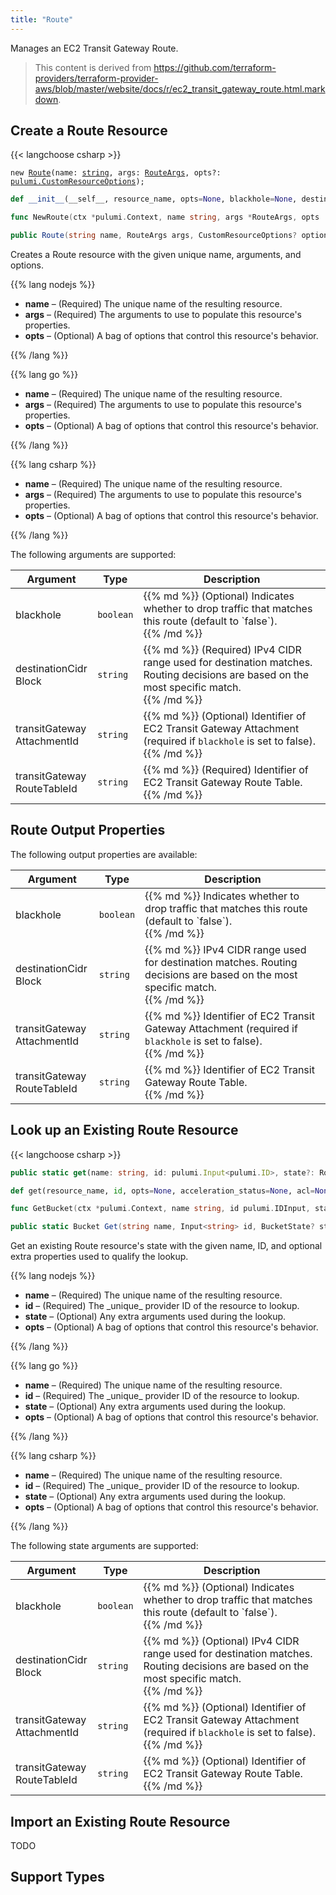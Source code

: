```yaml
---
title: "Route"
---
```


<!-- WARNING: this file was generated by the Pulumi Terraform Bridge (tfgen) Tool. -->
<!-- Do not edit by hand unless you're certain you know what you are doing! -->

<style>
  table td p { margin-top: 0; margin-bottom: 0; }
</style>

Manages an EC2 Transit Gateway Route.

> This content is derived from https://github.com/terraform-providers/terraform-provider-aws/blob/master/website/docs/r/ec2_transit_gateway_route.html.markdown.


## Create a Route Resource

{{< langchoose csharp >}}

<div class="highlight"><pre class="chroma"><code class="language-typescript" data-lang="typescript"><span class="k">new</span> <span class="nx"><a href=/docs/reference/pkg/nodejs/pulumi/aws/s3/#Route>Route</a></span><span class="p">(</span><span class="nx">name</span>: <span class="kt"><a href=https://developer.mozilla.org/en-US/docs/Web/JavaScript/Reference/Global_Objects/String>string</a></span><span class="p">,</span> <span class="nx">args</span>: <span class="kt"><a href=/docs/reference/pkg/nodejs/pulumi/aws/s3/#RouteArgs>RouteArgs</a></span><span class="p">,</span> <span class="nx">opts?</span>: <span class="kt"><a href=/docs/reference/pkg/nodejs/pulumi/pulumi/#CustomResourceOptions>pulumi.CustomResourceOptions</a></span><span class="p">);</span></code></pre></div>

```python
def __init__(__self__, resource_name, opts=None, blackhole=None, destination_cidr_block=None, transit_gateway_attachment_id=None, transit_gateway_route_table_id=None, __props__=None)
```

```go
func NewRoute(ctx *pulumi.Context, name string, args *RouteArgs, opts ...pulumi.ResourceOption) (*Route, error)

```

```csharp
public Route(string name, RouteArgs args, CustomResourceOptions? options = null)

```

Creates a Route resource with the given unique name, arguments, and options.

{{% lang nodejs %}}
<ul class="pl-10">
    <li><strong>name</strong> &ndash; (Required) The unique name of the resulting resource.</li>
    <li><strong>args</strong> &ndash; (Required) The arguments to use to populate this resource's properties.</li>
    <li><strong>opts</strong> &ndash; (Optional) A bag of options that control this resource's behavior.</li>
</ul>
{{% /lang %}}

{{% lang go %}}
<ul class="pl-10">
    <li><strong>name</strong> &ndash; (Required) The unique name of the resulting resource.</li>
    <li><strong>args</strong> &ndash; (Required) The arguments to use to populate this resource's properties.</li>
    <li><strong>opts</strong> &ndash; (Optional) A bag of options that control this resource's behavior.</li>
</ul>
{{% /lang %}}

{{% lang csharp %}}
<ul class="pl-10">
    <li><strong>name</strong> &ndash; (Required) The unique name of the resulting resource.</li>
    <li><strong>args</strong> &ndash; (Required) The arguments to use to populate this resource's properties.</li>
    <li><strong>opts</strong> &ndash; (Optional) A bag of options that control this resource's behavior.</li>
</ul>
{{% /lang %}}

The following arguments are supported:

<table class="ml-6">
    <thead>
        <tr>
            <th>Argument</th>
            <th>Type</th>
            <th>Description</th>
        </tr>
    </thead>
    <tbody>
        <tr>
            <td class="align-top">blackhole</td>
            <td class="align-top"><code>boolean</code></td>
            <td class="align-top">{{% md %}}
(Optional) Indicates whether to drop traffic that matches this route (default to `false`).

{{% /md %}}</td>
        </tr>
        <tr>
            <td class="align-top">destination<wbr>Cidr<wbr>Block</td>
            <td class="align-top"><code>string</code></td>
            <td class="align-top">{{% md %}}
(Required) IPv4 CIDR range used for destination matches. Routing decisions are based on the most specific match.

{{% /md %}}</td>
        </tr>
        <tr>
            <td class="align-top">transit<wbr>Gateway<wbr>Attachment<wbr>Id</td>
            <td class="align-top"><code>string</code></td>
            <td class="align-top">{{% md %}}
(Optional) Identifier of EC2 Transit Gateway Attachment (required if `blackhole` is set to false).

{{% /md %}}</td>
        </tr>
        <tr>
            <td class="align-top">transit<wbr>Gateway<wbr>Route<wbr>Table<wbr>Id</td>
            <td class="align-top"><code>string</code></td>
            <td class="align-top">{{% md %}}
(Required) Identifier of EC2 Transit Gateway Route Table.

{{% /md %}}</td>
        </tr>
    </tbody>
</table>

## Route Output Properties

The following output properties are available:

<table class="ml-6">
    <thead>
        <tr>
            <th>Argument</th>
            <th>Type</th>
            <th>Description</th>
        </tr>
    </thead>
    <tbody>
        <tr>
            <td class="align-top">blackhole</td>
            <td class="align-top"><code>boolean</code></td>
            <td class="align-top">{{% md %}}
Indicates whether to drop traffic that matches this route (default to `false`).

{{% /md %}}</td>
        </tr>
        <tr>
            <td class="align-top">destination<wbr>Cidr<wbr>Block</td>
            <td class="align-top"><code>string</code></td>
            <td class="align-top">{{% md %}}
IPv4 CIDR range used for destination matches. Routing decisions are based on the most specific match.

{{% /md %}}</td>
        </tr>
        <tr>
            <td class="align-top">transit<wbr>Gateway<wbr>Attachment<wbr>Id</td>
            <td class="align-top"><code>string</code></td>
            <td class="align-top">{{% md %}}
Identifier of EC2 Transit Gateway Attachment (required if `blackhole` is set to false).

{{% /md %}}</td>
        </tr>
        <tr>
            <td class="align-top">transit<wbr>Gateway<wbr>Route<wbr>Table<wbr>Id</td>
            <td class="align-top"><code>string</code></td>
            <td class="align-top">{{% md %}}
Identifier of EC2 Transit Gateway Route Table.

{{% /md %}}</td>
        </tr>
    </tbody>
</table>

## Look up an Existing Route Resource

{{< langchoose csharp >}}

```typescript
public static get(name: string, id: pulumi.Input<pulumi.ID>, state?: RouteState, opts?: pulumi.CustomResourceOptions): Route;
```

```python
def get(resource_name, id, opts=None, acceleration_status=None, acl=None, arn=None, bucket=None, bucket_domain_name=None, bucket_prefix=None, bucket_regional_domain_name=None, cors_rules=None, force_destroy=None, hosted_zone_id=None, lifecycle_rules=None, loggings=None, object_lock_configuration=None, policy=None, region=None, replication_configuration=None, request_payer=None, server_side_encryption_configuration=None, tags=None, versioning=None, website=None, website_domain=None, website_endpoint=None)
```

```go
func GetBucket(ctx *pulumi.Context, name string, id pulumi.IDInput, state *BucketState, opts ...pulumi.ResourceOption) (*Bucket, error)
```

```csharp
public static Bucket Get(string name, Input<string> id, BucketState? state = null, CustomResourceOptions? options = null);
```

Get an existing Route resource's state with the given name, ID, and optional extra
properties used to qualify the lookup.

{{% lang nodejs %}}
<ul class="pl-10">
    <li><strong>name</strong> &ndash; (Required) The unique name of the resulting resource.</li>
    <li><strong>id</strong> &ndash; (Required) The _unique_ provider ID of the resource to lookup.</li>
    <li><strong>state</strong> &ndash; (Optional) Any extra arguments used during the lookup.</li>
    <li><strong>opts</strong> &ndash; (Optional) A bag of options that control this resource's behavior.</li>
</ul>
{{% /lang %}}

{{% lang go %}}
<ul class="pl-10">
    <li><strong>name</strong> &ndash; (Required) The unique name of the resulting resource.</li>
    <li><strong>id</strong> &ndash; (Required) The _unique_ provider ID of the resource to lookup.</li>
    <li><strong>state</strong> &ndash; (Optional) Any extra arguments used during the lookup.</li>
    <li><strong>opts</strong> &ndash; (Optional) A bag of options that control this resource's behavior.</li>
</ul>
{{% /lang %}}

{{% lang csharp %}}
<ul class="pl-10">
    <li><strong>name</strong> &ndash; (Required) The unique name of the resulting resource.</li>
    <li><strong>id</strong> &ndash; (Required) The _unique_ provider ID of the resource to lookup.</li>
    <li><strong>state</strong> &ndash; (Optional) Any extra arguments used during the lookup.</li>
    <li><strong>opts</strong> &ndash; (Optional) A bag of options that control this resource's behavior.</li>
</ul>
{{% /lang %}}

The following state arguments are supported:

<table class="ml-6">
    <thead>
        <tr>
            <th>Argument</th>
            <th>Type</th>
            <th>Description</th>
        </tr>
    </thead>
    <tbody>
        <tr>
            <td class="align-top">blackhole</td>
            <td class="align-top"><code>boolean</code></td>
            <td class="align-top">{{% md %}}
(Optional) Indicates whether to drop traffic that matches this route (default to `false`).

{{% /md %}}</td>
        </tr>
        <tr>
            <td class="align-top">destination<wbr>Cidr<wbr>Block</td>
            <td class="align-top"><code>string</code></td>
            <td class="align-top">{{% md %}}
(Optional) IPv4 CIDR range used for destination matches. Routing decisions are based on the most specific match.

{{% /md %}}</td>
        </tr>
        <tr>
            <td class="align-top">transit<wbr>Gateway<wbr>Attachment<wbr>Id</td>
            <td class="align-top"><code>string</code></td>
            <td class="align-top">{{% md %}}
(Optional) Identifier of EC2 Transit Gateway Attachment (required if `blackhole` is set to false).

{{% /md %}}</td>
        </tr>
        <tr>
            <td class="align-top">transit<wbr>Gateway<wbr>Route<wbr>Table<wbr>Id</td>
            <td class="align-top"><code>string</code></td>
            <td class="align-top">{{% md %}}
(Optional) Identifier of EC2 Transit Gateway Route Table.

{{% /md %}}</td>
        </tr>
    </tbody>
</table>

## Import an Existing Route Resource

TODO

## Support Types

